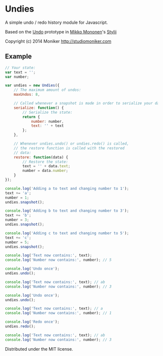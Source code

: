 Undies
======

A simple undo / redo history module for Javascript.

Based on the [Undo](https://github.com/memononen/stylii/blob/master/js/editor.js#L2) prototype in [Mikko Mononen](https://github.com/memononen/)'s [Stylii](https://github.com/memononen/stylii/)

Copyright (c) 2014 Moniker
http://studiomoniker.com

## Example

```javascript
// Your state:
var text = '';
var number;

var undies = new Undies({
    // The maximum amount of undos:
    maxUndos: 8,

    // Called whenever a snapshot is made in order to serialize your data:
    serialize: function() {
        // Serialize the state:
        return {
            number: number,
            text: '' + text
        };
    },

    // Whenever undies.undo() or undies.redo() is called,
    // the restore function is called with the restored
    // data:
    restore: function(data) {
        // Restore the state:
        text = '' + data.text;
        number = data.number;
    }
});

console.log('Adding a to text and changing number to 1');
text += 'a';
number = 1;
undies.snapshot();

console.log('Adding b to text and changing number to 3');
text += 'b';
number = 3;
undies.snapshot();

console.log('Adding c to text and changing number to 5');
text += 'c';
number = 5;
undies.snapshot();

console.log('Text now contains:', text);
console.log('Number now contains:', number); // 5

console.log('Undo once');
undies.undo();

console.log('Text now contains:', text); // ab
console.log('Number now contains:', number); // 3

console.log('Undo once');
undies.undo();

console.log('Text now contains:', text); // a
console.log('Number now contains:', number); // 1

console.log('Redo once');
undies.redo();

console.log('Text now contains:', text); // ab
console.log('Number now contains:', number); // 3

```

Distributed under the MIT license.
